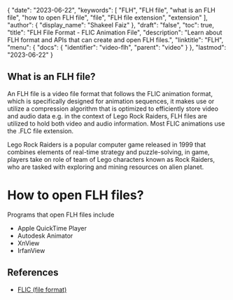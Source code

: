 {
  "date": "2023-06-22",
  "keywords": [
    "FLH",
    "FLH file",
    "what is an FLH file",
    "how to open FLH file",
    "file",
    "FLH file extension",
    "extension"
  ],
  "author": {
    "display_name": "Shakeel Faiz"
  },
  "draft": "false",
  "toc": true,
  "title": "FLH File Format - FLIC Animation File",
  "description": "Learn about FLH format and APIs that can create and open FLH files.",
  "linktitle": "FLH",
  "menu": {
    "docs": {
      "identifier": "video-flh",
      "parent": "video"
    }
  },
  "lastmod": "2023-06-22"
}

## What is an FLH file?

An FLH file is a video file format that follows the FLIC animation format, which is specifically designed for animation sequences, it makes use or utilize a compression algorithm that is optimized to efficiently store video and audio data e.g. in the context of Lego Rock Raiders, FLH files are utilized to hold both video and audio information. Most FLIC animations use the .FLC file extension.

Lego Rock Raiders is a popular computer game released in 1999 that combines elements of real-time strategy and puzzle-solving, in game, players take on role of team of Lego characters known as Rock Raiders, who are tasked with exploring and mining resources on alien planet.

# How to open FLH files?

Programs that open FLH files include

- Apple QuickTime Player
- Autodesk Animator
- XnView
- IrfanView

## References
* [FLIC (file format)](https://en.wikipedia.org/wiki/FLIC_(file_format))
